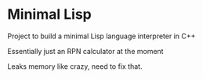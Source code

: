 # Minimal Lisp

Project to build a minimal Lisp language interpreter in C++

Essentially just an RPN calculator at the moment

Leaks memory like crazy, need to fix that.
